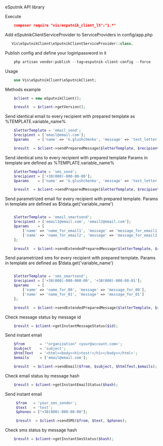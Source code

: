 eSputnik API library

Execute
```json
    composer require "vis/esputnik_client_l5":"1.*"
```

Add eSputnikClientServiceProvider to ServiceProviders in config/app.php
```php
   Vis\eSputnikClient\eSputnikClientServiceProvider::class,
```

Publish config and define your login\password in it
```php
    php artisan vendor:publish --tag=esputnik-client-config --force
```

Usage
```php
    use Vis\eSputnikClient\eSputnikClient;
```

Methods example
```php
    $client = new eSputnikClient();

    $result  = $client->getVersion();
```

Send identical email to every recipient with prepared template as %TEMPLATE.variable_name%
```php
    $letterTemplate = 'email_send';
    $recipient = ['email@email.com'];
    $params    = ['name' => 'k.glushchenko', 'message' => 'test_letter'];

    $result  = $client->sendPreparedMessage($letterTemplate, $recipient, $params);
```

Send identical sms to every recipient with prepared template  Params in template are defined as %TEMPLATE.variable_name%
```php
    $letterTemplate = 'sms_send';
    $recipient = ['+38(000)-000-00-00'];
    $params    = ['name' => 'k.glushchenko', 'message' => 'test_letter'];

    $result  = $client->sendPreparedMessage($letterTemplate, $recipient, $params, false);
```

Send parametrized email for every recipient with prepared template. Params in template are defined as $!data.get('variable_name')
```php

    $letterTemplate = 'email_smartsend';
    $recipient = ['email1@email.com', 'email2@email.com'];
    $params    = [
        ['name' => 'name_for_email1', 'message' => 'message_for_email1'],
        ['name' => 'name_for_email2', 'message' => 'message_for_email2']
    ];

    $result  = $client->sendExtendedPreparedMessage($letterTemplate, $recipient, $params);
```

Send parametrized sms for every recipient with prepared template. Params in template are defined as $!data.get('variable_name')
```php

    $letterTemplate = 'sms_smartsend';
    $recipient = ['+38(000)-000-000-00', '+38(000)-000-00-01'];
    $params    = [
        ['name' => 'name_for_00', 'message' => 'message_for_00'],
        ['name' => 'name_for_01', 'message' => 'message_for_01']
    ];

    $result  = $client->sendExtendedPreparedMessage($letterTemplate, $recipient, $params, false);
```

Check message status by message id
```php
    $result = $client->getInstantMessageStatus($id);
```

Send instant email
```php
    $from       = '"organization" <your@account.com>';
    $subject    = 'subject';
    $htmlText   = '<html><body><h1>test!</h1></body></html>';
    $emails     = ['email@email.com'];

    $result  = $client->sendEmail($from, $subject, $htmlText,$emails);
```

Check email status by message hash
```php
    $result = $client->getInstantEmailStatus($hash);
```

Send instant email

```php
     $from   = 'your_sms_sender';
     $text   = 'test';
     $phones = ["+38(000)-000-00-00"];

     $result  = $client->sendSMS($from, $text, $phones);
```

Check sms status by message hash
```php
    $result = $client->getInstantSmsStatus($hash);
```

